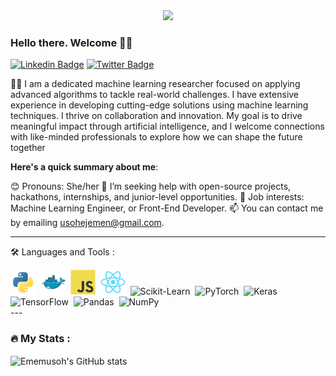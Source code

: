 



<div id="header" align="center">
  <img src="https://media.giphy.com/media/26xBwdIuRJiAIqHwA/giphy.gif" width="100"/>
</div>


### Hello there. Welcome 👋🏾

[![Linkedin Badge](https://img.shields.io/badge/-Emem-blue?style=for-the-badge&logo=Linkedin&logoColor=white&link=https://www.linkedin.com/in/emem-usoh-9301a722a/)](https://www.linkedin.com/in/emem-usoh-9301a722a/) [![Twitter Badge](https://img.shields.io/badge/-@emem_usoh-1ca0f1?style=for-the-badge&logo=twitter&logoColor=white&link=https://twitter.com/emem_usoh)](https://twitter.com/emem_usoh)



:woman_technologist: I am a dedicated machine learning researcher focused on applying advanced algorithms to tackle real-world challenges.  I have extensive experience in developing cutting-edge solutions using machine learning techniques. I thrive on collaboration and innovation. My goal is to drive meaningful impact through artificial intelligence, and I welcome connections with like-minded professionals to explore how we can shape the future together


**Here's a quick summary about me**:

😊 Pronouns: She/her
🌱 I’m seeking help with open-source projects, hackathons, internships, and junior-level opportunities.
💼 Job interests: Machine Learning Engineer, or Front-End Developer.
📫 You can contact me by emailing usohejemen@gmail.com.
   <!-- view my  [resume](https://drive.google.com/file/ d/1rlu-Wr640yq8XITmlA1rSYlUpnAWRaSX/view?usp=drivesdk)  -->

---

:hammer_and_wrench: Languages and Tools :
<div> 
  <img src="https://github.com/devicons/devicon/blob/master/icons/python/python-original.svg" title="Python" alt="Python" width="40" height="40"/>&nbsp; 
  <img src="https://github.com/devicons/devicon/blob/master/icons/docker/docker-original.svg" title="Docker" alt="Docker" width="40" height="40"/>&nbsp; <img src="https://github.com/devicons/devicon/blob/master/icons/javascript/javascript-original.svg" title="JavaScript" alt="JavaScript" width="40" height="40"/>&nbsp;
  <img src="https://github.com/devicons/devicon/blob/master/icons/react/react-original.svg" title="React" alt="React" width="40" height="40"/>&nbsp; 
  <img src="https://github.com/scikit-learn/scikit-learn/blob/main/doc/logos/scikit-learn-logo-notext.svg" title="Scikit-Learn" alt="Scikit-Learn" width="40" height="40"/>&nbsp; 
  <img src="https://upload.wikimedia.org/wikipedia/commons/1/10/PyTorch_logo_icon.svg" title="PyTorch" alt="PyTorch" width="40" height="40"/>&nbsp; 
  <img src="https://upload.wikimedia.org/wikipedia/commons/a/ae/Keras_logo.svg" title="Keras" alt="Keras" width="40" height="40"/>&nbsp; 
  <img src="https://upload.wikimedia.org/wikipedia/commons/2/2d/Tensorflow_logo.svg" title="TensorFlow" alt="TensorFlow" width="40" height="40"/>&nbsp;
  <img src="https://upload.wikimedia.org/wikipedia/commons/2/22/Pandas_mark.svg" title="Pandas" alt="Pandas" width="40" height="40"/>&nbsp;
  <img src="https://upload.wikimedia.org/wikipedia/commons/3/31/NumPy_logo_2020.svg" title="NumPy" alt="NumPy" width="40" height="40"/>&nbsp;
</div>
---

### :fire: My Stats :
<img align="center" src="https://github-readme-stats.vercel.app/api/top-langs/?username=Ememusoh&layout=compact&theme=vision-friendly-dark" alt="Ememusoh's GitHub stats" />


